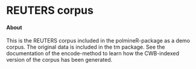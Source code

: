 # REUTERS corpus

#### About

This is the REUTERS corpus included in the polmineR-package as a demo corpus. The original data is included in the tm package. See the documentation of the encode-method to learn how the CWB-indexed version of the corpus has been generated.
